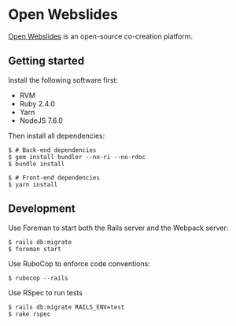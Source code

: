 # Open Webslides

[Open Webslides](https://openwebslides.github.io) is an open-source co-creation platform.

## Getting started

Install the following software first:

- RVM
- Ruby 2.4.0
- Yarn
- NodeJS 7.6.0

Then install all dependencies:

```
$ # Back-end dependencies
$ gem install bundler --no-ri --no-rdoc
$ bundle install

$ # Front-end dependencies 
$ yarn install
```

## Development

Use Foreman to start both the Rails server and the Webpack server:

```
$ rails db:migrate
$ foreman start
```

Use RuboCop to enforce code conventions:

```
$ rubocop --rails
```

Use RSpec to run tests

```
$ rails db:migrate RAILS_ENV=test
$ rake rspec
```
